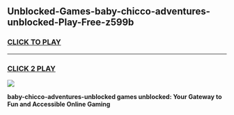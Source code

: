 
## Unblocked-Games-baby-chicco-adventures-unblocked-Play-Free-z599b
<h3>
<a href="https://premium76.site?title=baby-chicco-adventures-unblocked&ref=23A">CLICK TO PLAY</a></h3>
<hr>

<h3>
<a href="https://premium76.site?title=baby-chicco-adventures-unblocked&ref=23A">CLICK 2 PLAY</a>
  
</h3>

<a href="https://premium76.site?title=baby-chicco-adventures-unblocked&ref=23A"><img src="https://clearcache.store/games.png"></a>


**baby-chicco-adventures-unblocked games unblocked: Your Gateway to Fun and Accessible Online Gaming**
